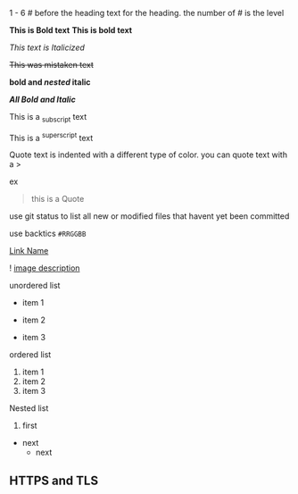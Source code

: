<!-- Markup in .md file -->

<!-- functions in madison > .zshrc
connect2buddy() {
  ssh -i ~/Downloads/madskey.pem ubuntu@buddysystem.click
}

my-deploy(){
  ./deployFiles.sh -k ~/Downloads/madskey.pem -h buddysystem.click -s $1
}

-->

<!-- Headings-->

1 - 6 # before the heading text for the heading. the number of # is the level

<!-- styling text-->

**This is Bold text**
**This is bold text**

_This text is Italicized_

~~This was mistaken text~~

**bold and _nested_ italic**

**_All Bold and Italic_**

This is a <sub>subscript</sub> text

This is a <sup>superscript</sup> text

<!-- Quoting text -->

Quote text is indented with a different type of color. you can quote text with a >

ex

> this is a Quote

<!-- Quoting Code -->

use git status to list all new or modified files that havent yet been committed

use backtics `#RRGGBB`

<!-- Links-->

[Link Name](link)

<!-- Images-->

! [image description](link)

<!-- Lists-->

unordered list

- item 1

* item 2

- item 3

ordered list

1. item 1
1. item 2
1. item 3

Nested list

1. first

- next
  - next

## HTTPS and TLS
